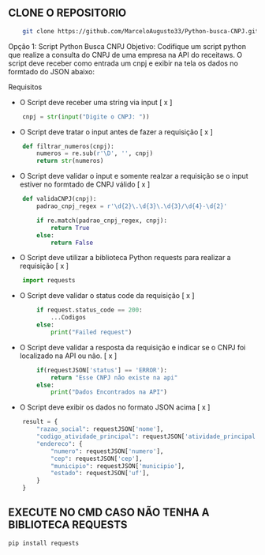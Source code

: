 ## CLONE O REPOSITORIO
```bash
    git clone https://github.com/MarceloAugusto33/Python-busca-CNPJ.git
```

Opção 1: Script Python Busca CNPJ
Objetivo: Codifique um script python que realize a consulta do CNPJ de uma empresa na API do receitaws. O script deve receber como entrada um cnpj e exibir na tela os dados no formtado do JSON abaixo:

Requisitos
- O Script deve receber uma string via input [ x ]
```python
    cnpj = str(input("Digite o CNPJ: "))
```

- O Script deve tratar o input antes de fazer a requisição [ x ]
```python
    def filtrar_numeros(cnpj):
        numeros = re.sub(r'\D', '', cnpj)
        return str(numeros)
```

- O Script deve validar o input e somente realzar a requisição se o input estiver no formtado de CNPJ válido [ x ]

```python
    def validaCNPJ(cnpj):
        padrao_cnpj_regex = r'\d{2}\.\d{3}\.\d{3}/\d{4}-\d{2}'

        if re.match(padrao_cnpj_regex, cnpj):
            return True
        else:
            return False
```



- O Script deve utilizar a biblioteca Python requests para realizar a requisição [ x ]
```python
    import requests
```

- O Script deve validar o status code da requisição [ x ]
```python
        if request.status_code == 200:
            ...Codigos
        else:
            print("Failed request")
```

- O Script deve validar a resposta da requisição e indicar se o CNPJ foi localizado na API ou não. [ x ]
```python
        if(requestJSON['status'] == 'ERROR'): 
            return "Esse CNPJ não existe na api"
        else:
            print("Dados Encontrados na API")
```

- O Script deve exibir os dados no formato JSON acima [ x ]
```python
    result = {
        "razao_social": requestJSON['nome'],
        "codigo_atividade_principal": requestJSON['atividade_principal'][0]['code'],
        "endereco": {
            "numero": requestJSON['numero'],
            "cep": requestJSON['cep'],
            "municipio": requestJSON['municipio'],
            "estado": requestJSON['uf'],
        }
    }

```

        

## EXECUTE NO CMD CASO NÃO TENHA A BIBLIOTECA REQUESTS
    pip install requests





